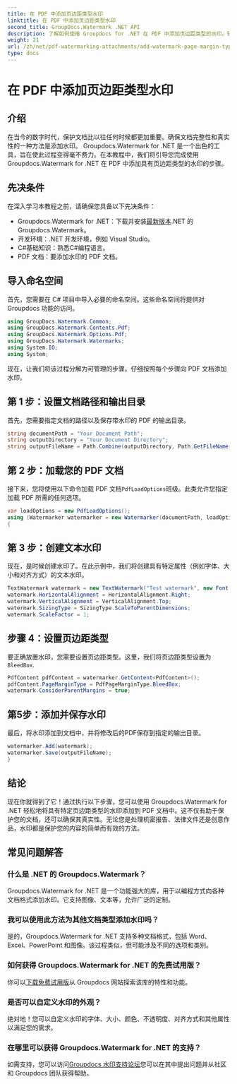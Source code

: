 ```yaml
---
title: 在 PDF 中添加页边距类型水印
linktitle: 在 PDF 中添加页边距类型水印
second_title: GroupDocs.Watermark .NET API
description: 了解如何使用 Groupdocs for .NET 在 PDF 中添加页边距类型的水印。轻松保护您的文档。
weight: 21
url: /zh/net/pdf-watermarking-attachments/add-watermark-page-margin-type-pdf/
type: docs
---
```

# 在 PDF 中添加页边距类型水印

## 介绍
在当今的数字时代，保护文档比以往任何时候都更加重要。确保文档完整性和真实性的一种方法是添加水印。 Groupdocs.Watermark for .NET 是一个出色的工具，旨在使此过程变得毫不费力。在本教程中，我们将引导您完成使用 Groupdocs.Watermark for .NET 在 PDF 中添加具有页边距类型的水印的步骤。
## 先决条件
在深入学习本教程之前，请确保您具备以下先决条件：
-  Groupdocs.Watermark for .NET：下载并安装[最新版本](https://releases.groupdocs.com/Watermark/net/).NET 的 Groupdocs.Watermark。
- 开发环境：.NET 开发环境，例如 Visual Studio。
- C#基础知识：熟悉C#编程语言。
- PDF 文档：要添加水印的 PDF 文档。
## 导入命名空间
首先，您需要在 C# 项目中导入必要的命名空间。这些命名空间将提供对 Groupdocs 功能的访问。
```csharp
using GroupDocs.Watermark.Common;
using GroupDocs.Watermark.Contents.Pdf;
using GroupDocs.Watermark.Options.Pdf;
using GroupDocs.Watermark.Watermarks;
using System.IO;
using System;
```
现在，让我们将该过程分解为可管理的步骤。仔细按照每个步骤向 PDF 文档添加水印。
## 第 1 步：设置文档路径和输出目录
首先，您需要指定文档的路径以及保存带水印的 PDF 的输出目录。
```csharp
string documentPath = "Your Document Path";
string outputDirectory = "Your Document Directory";
string outputFileName = Path.Combine(outputDirectory, Path.GetFileName(documentPath));
```
## 第 2 步：加载您的 PDF 文档
接下来，您将使用以下命令加载 PDF 文档`PdfLoadOptions`班级。此类允许您指定加载 PDF 所需的任何选项。
```csharp
var loadOptions = new PdfLoadOptions();
using (Watermarker watermarker = new Watermarker(documentPath, loadOptions))
{
```
## 第 3 步：创建文本水印
现在，是时候创建水印了。在此示例中，我们将创建具有特定属性（例如字体、大小和对齐方式）的文本水印。
```csharp
TextWatermark watermark = new TextWatermark("Test watermark", new Font("Arial", 42));
watermark.HorizontalAlignment = HorizontalAlignment.Right;
watermark.VerticalAlignment = VerticalAlignment.Top;
watermark.SizingType = SizingType.ScaleToParentDimensions;
watermark.ScaleFactor = 1;
```
## 步骤 4：设置页边距类型
要正确放置水印，您需要设置页边距类型。这里，我们将页边距类型设置为`BleedBox`.
```csharp
PdfContent pdfContent = watermarker.GetContent<PdfContent>();
pdfContent.PageMarginType = PdfPageMarginType.BleedBox;
watermark.ConsiderParentMargins = true;
```
## 第5步：添加并保存水印
最后，将水印添加到文档中，并将修改后的PDF保存到指定的输出目录。
```csharp
watermarker.Add(watermark);
watermarker.Save(outputFileName);
}
```
## 结论
现在你就得到了它！通过执行以下步骤，您可以使用 Groupdocs.Watermark for .NET 轻松地将具有特定页边距类型的水印添加到 PDF 文档中。这不仅有助于保护您的文档，还可以确保其真实性。无论您是处理机密报告、法律文件还是创意作品，水印都是保护您的内容的简单而有效的方法。
## 常见问题解答
### 什么是 .NET 的 Groupdocs.Watermark？
Groupdocs.Watermark for .NET 是一个功能强大的库，用于以编程方式向各种文档格式添加水印。它支持图像、文本等，允许广泛的定制。
### 我可以使用此方法为其他文档类型添加水印吗？
是的，Groupdocs.Watermark for .NET 支持多种文档格式，包括 Word、Excel、PowerPoint 和图像。该过程类似，但可能涉及不同的选项和类别。
### 如何获得 Groupdocs.Watermark for .NET 的免费试用版？
你可以[下载免费试用版](https://releases.groupdocs.com/)从 Groupdocs 网站探索该库的特性和功能。
### 是否可以自定义水印的外观？
绝对地！您可以自定义水印的字体、大小、颜色、不透明度、对齐方式和其他属性以满足您的需求。
### 在哪里可以获得 Groupdocs.Watermark for .NET 的支持？
如需支持，您可以访问[Groupdocs 水印支持论坛](https://forum.groupdocs.com/c/watermark/19)您可以在其中提出问题并从社区和 Groupdocs 团队获得帮助。